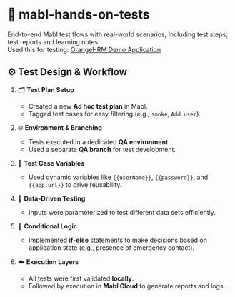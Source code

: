 # 🔬 mabl-hands-on-tests
End-to-end Mabl test flows with real-world scenarios, Including test steps, test reports and learning notes.  
Used this for testing: [OrangeHRM Demo Application](https://opensource-demo.orangehrmlive.com/)


## ⚙️ Test Design & Workflow

1. 🗂️ **Test Plan Setup**
   - Created a new **Ad hoc test plan** in Mabl.
   - Tagged test cases for easy filtering (e.g., `smoke`, `Add user`).

2. 🌐 **Environment & Branching**
   - Tests executed in a dedicated **QA environment**.
   - Used a separate **QA branch** for test development.

3. 🧪 **Test Case Variables**
   - Used dynamic variables like `{{userName}}`, `{{password}}`, and `{{app.url}}` to drive reusability.

4. 🔁 **Data-Driven Testing**
   - Inputs were parameterized to test different data sets efficiently.

5. 🧠 **Conditional Logic**
   - Implemented **if-else** statements to make decisions based on application state (e.g., presence of emergency contact).

6. ☁️ **Execution Layers**
   - All tests were first validated **locally**.
   - Followed by execution in **Mabl Cloud** to generate reports and logs.
